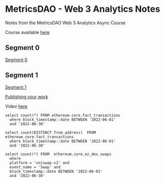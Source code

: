 # MetricsDAO - Web 3 Analytics Notes

Notes from the MetricsDAO Web 3 Analytics Async Course

Course available [here](https://docs.metricsdao.xyz/analyst-resources/web3-analytics-101-async-course)

## Segment 0

[Segment 0](https://docs.metricsdao.xyz/analyst-resources/web3-analytics-101-async-course/segment-0)

## Segment 1

[Segment 1](https://docs.metricsdao.xyz/analyst-resources/web3-analytics-101-async-course/segment-1)

[Publishing your work](https://github.com/readme/guides/publishing-your-work)

Video [here](https://drive.google.com/file/d/1msewm8hfEWOHQCVC96EZqYMLu-eCXHMp/view)

```
select count(*) FROM ethereum.core.fact_transactions
  where block_timestamp::date BETWEEN '2022-06-01'
  and '2022-06-30'
```

```
select count(DISTINCT from_address)  FROM ethereum.core.fact_transactions
  where block_timestamp::date BETWEEN '2022-06-01'
  and '2022-06-30'
```

```
select count(*) FROM  ethereum.core.ez_dex_swaps
  where 
  platform = 'uniswap-v2' and
  event_name = 'Swap' and
  block_timestamp::date BETWEEN '2022-06-01'
  and '2022-06-30'
```